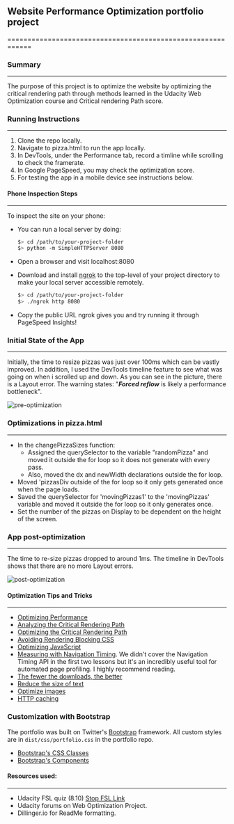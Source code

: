 ## Website Performance Optimization portfolio project
============================================================

### Summary
------------------------------------------------------------
The purpose of this project is to optimize the website by optimizing the critical rendering path through methods learned 
in the Udacity Web Optimization course and Critical rendering Path score.

### Running Instructions
-------------------------------------------------------------
1. Clone the repo locally.
2. Navigate to pizza.html to run the app locally.
3. In DevTools, under the Performance tab, record a timline while scrolling to check the framerate.
4. In Google PageSpeed, you may check the optimization score. 
5. For testing the app in a mobile device see instructions below.

#### Phone Inspection Steps
-------------------------------------------------------------
To inspect the site on your phone: 
* You can run a local server by doing: 

  ```bash
  $> cd /path/to/your-project-folder
  $> python -m SimpleHTTPServer 8080
  ```

* Open a browser and visit localhost:8080
* Download and install [ngrok](https://ngrok.com/) to the top-level of your project directory to make your local server accessible remotely.

  ``` bash
  $> cd /path/to/your-project-folder
  $> ./ngrok http 8080
  ```

* Copy the public URL ngrok gives you and try running it through PageSpeed Insights! 


### Initial State of the App
---------------------------------------------------------------
Initially, the time to resize pizzas was just over 100ms which can be vastly improved.
In addition, I used the DevTools timeline feature to see what was going on when i scrolled up and down. As you can see in the picture, there is a Layout error. The warning states: "___Forced reflow___ is likely a performance bottleneck".

![pre-optimization](website-optim/img/pre-optimization.png)

### Optimizations in pizza.html
---------------------------------------------------------------
* In the changePizzaSizes function:
	* Assigned the querySelector to the variable "randomPizza" and moved it outside the for loop so it does not generate with every pass.
	* Also, moved the dx and newWidth declarations outside the for loop.
* Moved 'pizzasDiv outside of the for loop so it only gets generated once when the page loads.	
* Saved the querySelector for 'movingPizzas1' to the 'movingPizzas' variable and moved it outside the for loop so it only generates once.
* Set the number of the pizzas on Display to be dependent on the height of the screen.

### App post-optimization
---------------------------------------------------------------
The time to re-size pizzas dropped to around 1ms.
The timeline in DevTools shows that there are no more Layout errors.

![post-optimization](website-optim/img/post-optimization.png) 


#### Optimization Tips and Tricks
---------------------------------------------------------------
* [Optimizing Performance](https://developers.google.com/web/fundamentals/performance/ "web performance")
* [Analyzing the Critical Rendering Path](https://developers.google.com/web/fundamentals/performance/critical-rendering-path/analyzing-crp.html "analyzing crp")
* [Optimizing the Critical Rendering Path](https://developers.google.com/web/fundamentals/performance/critical-rendering-path/optimizing-critical-rendering-path.html "optimize the crp!")
* [Avoiding Rendering Blocking CSS](https://developers.google.com/web/fundamentals/performance/critical-rendering-path/render-blocking-css.html "render blocking css")
* [Optimizing JavaScript](https://developers.google.com/web/fundamentals/performance/critical-rendering-path/adding-interactivity-with-javascript.html "javascript")
* [Measuring with Navigation Timing](https://developers.google.com/web/fundamentals/performance/critical-rendering-path/measure-crp.html "nav timing api"). We didn't cover the Navigation Timing API in the first two lessons but it's an incredibly useful tool for automated page profiling. I highly recommend reading.
* <a href="https://developers.google.com/web/fundamentals/performance/optimizing-content-efficiency/eliminate-downloads.html">The fewer the downloads, the better</a>
* <a href="https://developers.google.com/web/fundamentals/performance/optimizing-content-efficiency/optimize-encoding-and-transfer.html">Reduce the size of text</a>
* <a href="https://developers.google.com/web/fundamentals/performance/optimizing-content-efficiency/image-optimization.html">Optimize images</a>
* <a href="https://developers.google.com/web/fundamentals/performance/optimizing-content-efficiency/http-caching.html">HTTP caching</a>

### Customization with Bootstrap
The portfolio was built on Twitter's <a href="http://getbootstrap.com/">Bootstrap</a> framework. All custom styles are in `dist/css/portfolio.css` in the portfolio repo.

* <a href="http://getbootstrap.com/css/">Bootstrap's CSS Classes</a>
* <a href="http://getbootstrap.com/components/">Bootstrap's Components</a>

#### Resources used:
---------------------------------------------------------------
* Udacity FSL quiz (8.10) [Stop FSL Link](https://classroom.udacity.com/nanodegrees/nd001/parts/e87c34bf-a9c0-415f-b007-c2c2d7eead73/modules/273584856175461/lessons/4147498575/concepts/41542085800923)
* Udacity forums on Web Optimization Project. 
* Dillinger.io for ReadMe formatting. 

